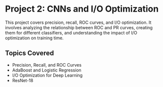 # Project 2: CNNs and I/O Optimization

This project covers precision, recall, ROC curves, and I/O optimization. It involves analyzing the relationship between ROC and PR curves, creating them for different classifiers, and understanding the impact of I/O optimization on training time.

## Topics Covered

*   Precision, Recall, and ROC Curves
*   AdaBoost and Logistic Regression
*   I/O Optimization for Deep Learning
*   ResNet-18